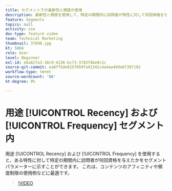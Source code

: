 ```yaml
---
title: セグメントでの最新性と頻度の使用
description: 最新性と頻度を使用して、特定の期間内に訪問者が特性に対して何回資格を与えたかをセグメントパラメーターに示します。 これは、コンテンツのアフィニティや頻度制限の使用例などに最適です。
feature: Segments
topics: null
activity: use
doc-type: feature video
team: Technical Marketing
thumbnail: 37698.jpg
kt: 5866
role: User
level: Beginner
exl-id: eba827a3-38c9-4136-bc73-3783f4be8c1c
source-git-commit: ea8ff5de0157659fa91341c4a4aa49de6f397192
workflow-type: tm+mt
source-wordcount: '86'
ht-degree: 0%

---
```


# 用途 [!UICONTROL Recency] および [!UICONTROL Frequency] セグメント内

用途 [!UICONTROL Recency] および [!UICONTROL Frequency] を使用すると、ある特性に対して特定の期間内に訪問者が何回資格を与えたかをセグメントパラメーターに示すことができます。 これは、コンテンツのアフィニティや頻度制限の使用例などに最適です。

>[!VIDEO](https://video.tv.adobe.com/v/37698/?quality=12&learn=on)
